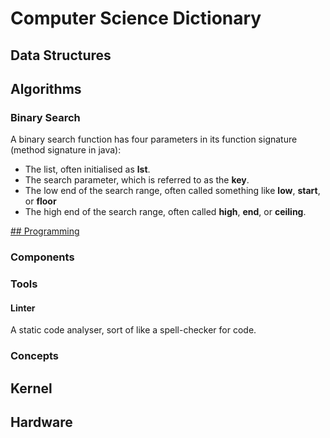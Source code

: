 # Computer Science Dictionary

## Data Structures

## Algorithms

### Binary Search

A binary search function has four parameters in its function signature (method signature in java):

- The list, often initialised as **lst**.
- The search parameter, which is referred to as the **key**.
- The low end of the search range, often called something like **low**, **start**, or **floor**
- The high end of the search range, often called **high**, **end**, or **ceiling**.

[## Programming](./Programming/Components/linker.md)

### Components

### Tools

#### Linter

A static code analyser, sort of like a spell-checker for code.

### Concepts

## Kernel

## Hardware
